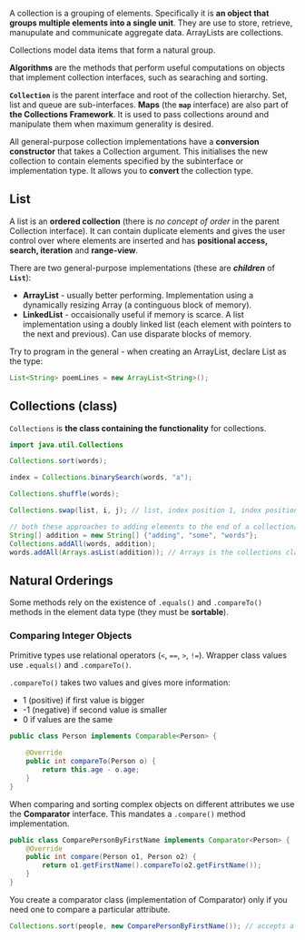 A collection is a grouping of elements. Specifically it is **an object that groups multiple elements into a single unit**. They are use to store, retrieve, manupulate and communicate aggregate data. ArrayLists are collections.

Collections model data items that form a natural group.

**Algorithms** are the methods that perform useful computations on objects that implement collection interfaces, such as searaching and sorting.

**`Collection`** is the parent interface and root of the collection hierarchy. Set, list and queue are sub-interfaces. **Maps** (the **`map`** interface) are also part of **the Collections Framework**. It is used to pass collections around and manipulate them when maximum generality is desired.

All general-purpose collection implementations have a **conversion constructor** that takes a Collection argument. This initialises the new collection to contain elements specified by the subinterface or implementation type. It allows you to **convert** the collection type.

## List
A list is an **ordered collection** (there is *no concept of order* in the parent Collection interface). It can contain duplicate elements and gives the user control over where elements are inserted and has **positional access, search, iteration** and **range-view**.

There are two general-purpose implementations (these are ***children*** of **`List`**):
- **ArrayList** - usually better performing. Implementation using a dynamically resizing Array (a continguous block of memory).
- **LinkedList** - occaisionally useful if memory is scarce. A list implementation using a doubly linked list (each element with pointers to the next and previous). Can use disparate blocks of memory.

Try to program in the general - when creating an ArrayList, declare List as the type:
```java
List<String> poemLines = new ArrayList<String>();
```

## Collection**s** (class)
`Collections` is **the class containing the functionality** for collections.

```java
import java.util.Collections

Collections.sort(words);

index = Collections.binarySearch(words, "a");

Collections.shuffle(words);

Collections.swap(list, i, j); // list, index position 1, index position 2

// both these approaches to adding elements to the end of a collection/list are equally valid
String[] addition = new String[] {"adding", "some", "words"};
Collections.addAll(words, addition);
words.addAll(Arrays.asList(addition)); // Arrays is the collections class containing the functionality for arrays
```

## Natural Orderings
Some methods rely on the existence of `.equals()` and `.compareTo()` methods in the element data type (they must be **sortable**).

### Comparing Integer Objects
Primitive types use relational operators (`<`, `==`, `>`, `!=`). Wrapper class values use `.equals()` and `.compareTo()`.

`.compareTo()` takes two values and gives more information:
- 1 (positive) if first value is bigger
- -1 (negative) if second value is smaller
- 0 if values are the same

```java
public class Person implements Comparable<Person> {

	@Override
	public int compareTo(Person o) {
		return this.age - o.age;
	}
}

```

When comparing and sorting complex objects on different attributes we use the **Comparator** interface. This mandates a `.compare()` method implementation.
```java
public class ComparePersonByFirstName implements Comparator<Person> {
	@Override
	public int compare(Person o1, Person o2) {
		return o1.getFirstName().compareTo(o2.getFirstName());
	}
}
```

You create a comparator class (implementation of Comparator) only if you need one to compare a particular attribute.

```java
Collections.sort(people, new ComparePersonByFirstName()); // accepts a linked list and a comparator object to sort the linked list by
```
